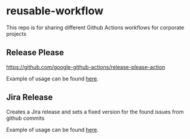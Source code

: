# reusable-workflow
This repo is for sharing different Github Actions workflows for corporate projects

## Release Please

https://github.com/google-github-actions/release-please-action

Example of usage can be found [here](examples/release-please.yaml).

## Jira Release

Creates a Jira release and sets a fixed version for the found issues from github commits

Example of usage can be found [here](examples/jira-release.yaml).
